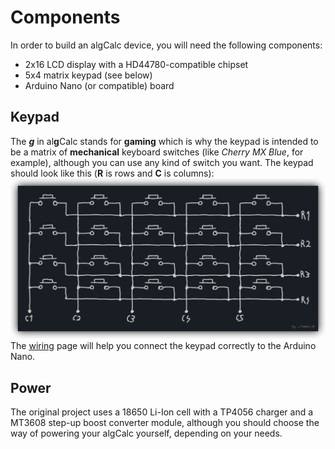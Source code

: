# Components
In order to build an algCalc device, you will need the following components:
* 2x16 LCD display with a HD44780-compatible chipset
* 5x4 matrix keypad (see below)
* Arduino Nano (or compatible) board
## Keypad
The ***g*** in al**g**Calc stands for **gaming** which is why the keypad is intended to be a matrix of **mechanical** keyboard switches (like *Cherry MX Blue*, for example),
although you can use any kind of switch you want. The keypad should look like this (**R** is rows and **C** is columns):
![Keypad schematic](/docs/media/keypad.png)
The [wiring](/docs/wiring.md) page will help you connect the keypad correctly to the Arduino Nano.
## Power
The original project uses a 18650 Li-Ion cell with a TP4056 charger and a MT3608 step-up boost converter module,
although you should choose the way of powering your algCalc yourself, depending on your needs.
